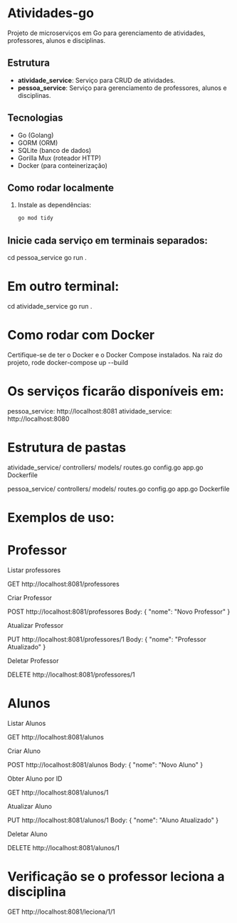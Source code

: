 # Atividades-go

Projeto de microserviços em Go para gerenciamento de atividades, professores, alunos e disciplinas.

## Estrutura

- **atividade_service**: Serviço para CRUD de atividades.
- **pessoa_service**: Serviço para gerenciamento de professores, alunos e disciplinas.

## Tecnologias

- Go (Golang)
- GORM (ORM)
- SQLite (banco de dados)
- Gorilla Mux (roteador HTTP)
- Docker (para conteinerização)

## Como rodar localmente

1. Instale as dependências:
   ```sh
   go mod tidy


## Inicie cada serviço em terminais separados:

cd pessoa_service
go run .

# Em outro terminal:
cd atividade_service
go run .

# Como rodar com Docker
Certifique-se de ter o Docker e o Docker Compose instalados.
Na raiz do projeto, rode
docker-compose up --build

# Os serviços ficarão disponíveis em:
pessoa_service: http://localhost:8081
atividade_service: http://localhost:8080

# Estrutura de pastas

atividade_service/
  controllers/
  models/
  routes.go
  config.go
  app.go
  Dockerfile

pessoa_service/
  controllers/
  models/
  routes.go
  config.go
  app.go
  Dockerfile

# Exemplos de uso:

# Professor

Listar professores

GET http://localhost:8081/professores

Criar Professor

POST http://localhost:8081/professores
Body: { "nome": "Novo Professor" }

Atualizar Professor

PUT http://localhost:8081/professores/1
Body: { "nome": "Professor Atualizado" }

Deletar Professor

DELETE http://localhost:8081/professores/1

# Alunos 

Listar Alunos 

GET http://localhost:8081/alunos

Criar Aluno

POST http://localhost:8081/alunos
Body: { "nome": "Novo Aluno" }

Obter Aluno por ID

GET http://localhost:8081/alunos/1

Atualizar Aluno

PUT http://localhost:8081/alunos/1
Body: { "nome": "Aluno Atualizado" }

Deletar Aluno

DELETE http://localhost:8081/alunos/1

# Verificação se o professor leciona a disciplina

GET http://localhost:8081/leciona/1/1